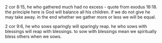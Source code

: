 2 cor 8:15, he who gathered much had no excess - quote from exodus 16:18. the
principle here is God will balance all his children. if we do not give he may take
away. in the end whether we gather more or less we will be equal.

2 cor 9:6, he who sows sparingly will sparingly reap. he who sows with blessings
will reap with blessings. to sow with blessings mean we spiritually bless others when we sows.

